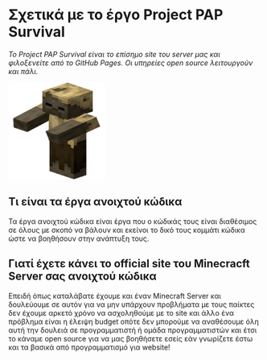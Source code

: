 # Σχετικά με το έργο Project PAP Survival

*Το Project PAP Survival είναι το επίσημο site του server μας και φιλοξενείτε από το GitHub Pages. Οι υπηρείες open source λειτουργούν και πάλι.*

![Thumbnail of Project PAP Survival](docs/media/android-chrome-192x192.png)
  
## Τι είναι τα έργα ανοιχτού κώδικα

Τα έργα ανοιχτού κώδικα είναι έργα που ο κώδικάς τους είναι διαθέσιμος σε όλους με σκοπό να βάλουν και εκείνοι το δικό τους κομμάτι κώδικα ώστε να βοηθήσουν στην ανάπτυξη τους.

## Γιατί έχετε κάνει το official site του Minecracft Server σας ανοιχτού κώδικα

Επειδή όπως καταλάβατε έχουμε και έναν Minecraft Server και δουλεύουμε σε αυτόν για να μην υπάρχουν προβλήματα με τους παίκτες δεν έχουμε αρκετό χρόνο να ασχοληθούμε με το site και άλλο ένα πρόβλημα είναι η έλειψη budget οπότε δεν μπορούμε να αναθέσουμε όλη αυτή την δουλειά σε προγραμματιστή ή ομάδα προγραμματιστών και έτσι το κάναμε open source για να μας βοηθήσετε εσείς εάν γνωρίζετε έστω και τα βασικά από προγραμματισμό για website!
